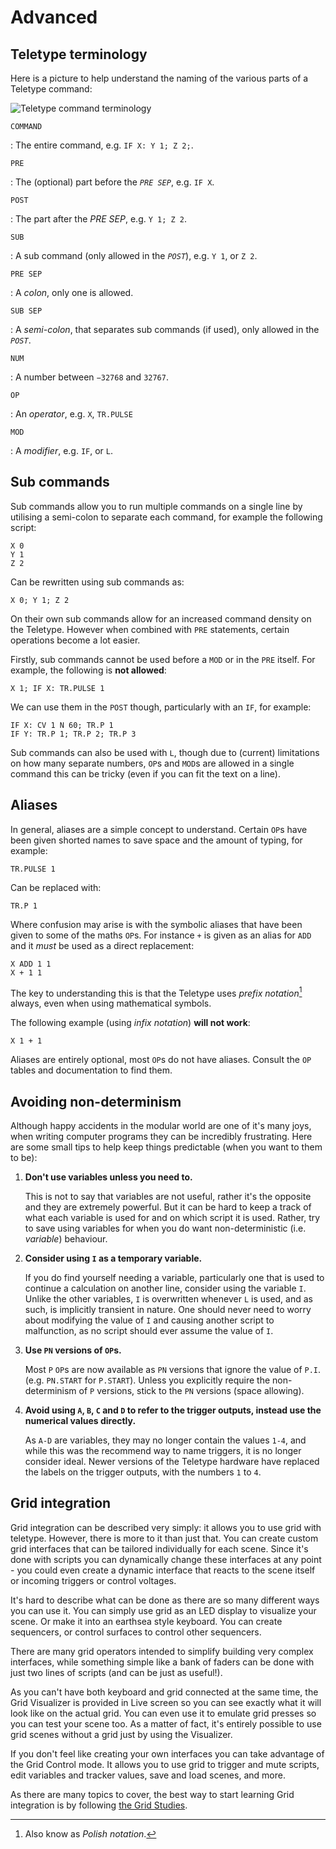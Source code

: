 # Advanced

## Teletype terminology

Here is a picture to help understand the naming of the various parts of a Teletype command:

![Teletype command terminology](img/terminology.jpg)

`COMMAND`

: The entire command, e.g. `IF X: Y 1; Z 2;`.

`PRE`

: The (optional)  part before the _`PRE SEP`_, e.g. `IF X`.

`POST`

: The part after the _PRE SEP_, e.g. `Y 1; Z 2`.

`SUB`

: A sub command (only allowed in the _`POST`_), e.g. `Y 1`, or `Z 2`.

`PRE SEP`

: A _colon_, only one is allowed.

`SUB SEP`

: A _semi-colon_, that separates sub commands (if used), only allowed in the _`POST`_.

`NUM`

: A number between `−32768` and `32767`.

`OP`

: An _operator_, e.g. `X`, `TR.PULSE`

`MOD`

: A _modifier_, e.g. `IF`, or `L`.

## Sub commands

Sub commands allow you to run multiple commands on a single line by utilising a semi-colon to separate each command, for example the following script:

```
X 0
Y 1
Z 2
```

Can be rewritten using sub commands as:

```
X 0; Y 1; Z 2
```

On their own sub commands allow for an increased command density on the Teletype. However when combined with `PRE` statements, certain operations become a lot easier.

Firstly, sub commands cannot be used before a `MOD` or in the `PRE` itself. For example, the following is **not allowed**:

```
X 1; IF X: TR.PULSE 1
```

We can use them in the `POST` though, particularly with an `IF`, for example:

```
IF X: CV 1 N 60; TR.P 1
IF Y: TR.P 1; TR.P 2; TR.P 3
```

Sub commands can also be used with `L`, though due to (current) limitations on how many separate numbers, `OP`s and `MOD`s are allowed in a single command this can be tricky (even if you can fit the text on a line).

## Aliases

In general, aliases are a simple concept to understand. Certain `OP`s have been given shorted names to save space and the amount of typing, for example:

```
TR.PULSE 1
```

Can be replaced with:

```
TR.P 1
```

Where confusion may arise is with the symbolic aliases that have been given to some of the maths `OP`s. For instance `+` is given as an alias for `ADD` and it _must_ be used as a direct replacement:

```
X ADD 1 1
X + 1 1
```

The key to understanding this is that the Teletype uses _prefix notation_[^polish] always, even when using mathematical symbols.

[^polish]: Also know as _Polish notation_.

The following example (using _infix notation_) **will not work**:

```
X 1 + 1
```

Aliases are entirely optional, most `OP`s do not have aliases. Consult the `OP` tables and documentation to find them.

## Avoiding non-determinism

Although happy accidents in the modular world are one of it's many joys, when writing computer programs they can be incredibly frustrating. Here are some small tips to help keep things predictable (when you want to them to be):

  1. **Don't use variables unless you need to.**
  
     This is not to say that variables are not useful, rather it's the opposite and they are extremely powerful. But it can be hard to keep a track of what each variable is used for and on which script it is used. Rather, try to save using variables for when you do want non-deterministic (i.e. _variable_) behaviour.
     
  2. **Consider using `I` as a temporary variable.**
  
     If you do find yourself needing a variable, particularly one that is used to continue a calculation on another line, consider using the variable `I`. Unlike the other variables, `I` is overwritten whenever `L` is used, and as such, is implicitly transient in nature. One should never need to worry about modifying the value of `I` and causing another script to malfunction, as no script should ever assume the value of `I`.
     
  3. **Use `PN` versions of `OP`s.**
  
     Most `P` `OP`s are now available as `PN` versions that ignore the value of `P.I`. (e.g. `PN.START` for `P.START`). Unless you explicitly require the non-determinism of `P` versions, stick to the `PN` versions (space allowing).
  
  4. **Avoid using `A`, `B`, `C` and `D` to refer to the trigger outputs, instead use the numerical values directly.**
   
     As `A-D` are variables, they may no longer contain the values `1-4`, and while this was the recommend way to name triggers, it is no longer consider ideal. Newer versions of the Teletype hardware have replaced the labels on the trigger outputs, with the numbers `1` to `4`.

## Grid integration

Grid integration can be described very simply: it allows you to use grid with
teletype. However, there is more to it than just that. You can create custom
grid interfaces that can be tailored individually for each scene. Since it's
done with scripts you can dynamically change these interfaces at any point -
you could even create a dynamic interface that reacts to the scene itself or
incoming triggers or control voltages.

It's hard to describe what can be done as there are so many different ways you
can use it. You can simply use grid as an LED display to visualize your scene.
Or make it into an earthsea style keyboard. You can create sequencers, or
control surfaces to control other sequencers.

There are many grid operators intended to simplify building very complex
interfaces, while something simple like a bank of faders can be done with just
two lines of scripts (and can be just as useful!).

As you can't have both keyboard and grid connected at the same time, the Grid
Visualizer is provided in Live screen so you can see exactly what it will look
like on the actual grid. You can even use it to emulate grid presses so you can
test your scene too. As a matter of fact, it's entirely possible to use grid
scenes without a grid just by using the Visualizer.

If you don't feel like creating your own interfaces you can take advantage of
the Grid Control mode. It allows you to use grid to trigger and mute scripts,
edit variables and tracker values, save and load scenes, and more.

As there are many topics to cover, the best way to start learning Grid 
integration is by following 
[the Grid Studies](https://github.com/scanner-darkly/teletype/wiki/GRID-INTEGRATION).
